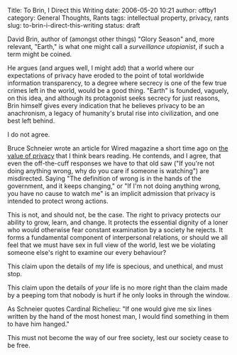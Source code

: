 Title: To Brin, I Direct this Writing
date: 2006-05-20 10:21
author: offby1
category: General Thoughts, Rants
tags: intellectual property, privacy, rants
slug: to-brin-i-direct-this-writing
status: draft

David Brin, author of (amongst other things) "Glory Season" and, more relevant, "Earth," is what one might call a *surveillance utopianist*, if such a term might be coined.

He argues (and argues well, I might add) that a world where our expectations of privacy have eroded to the point of total worldwide information transparency, to a degree where secrecy is one of the few true crimes left in the world, would be a good thing. "Earth" is founded, vaguely, on this idea, and although its protagonist seeks secrecy for just reasons, Brin himself gives every indication that he believes privacy to be an anachronism, a legacy of humanity's brutal rise into civilization, and one best left behind.

I do not agree.

Bruce Schneier wrote an article for Wired magazine a short time ago on [the value of privacy](http://www.wired.com/news/columns/1,70886-0.html) that I think bears reading. He contends, and I agree, that even the off-the-cuff responses we have to that old saw ("If you're not doing anything wrong, why do you care if someone is watching") are misdirected. Saying "The definition of wrong is in the hands of the government, and it keeps changing," or "If I'm not doing anything wrong, you have no cause to watch me" is an implicit admission that privacy is intended to protect wrong actions.

This is not, and should not, be the case. The right to privacy protects our ability to grow, learn, and change. It protects the essential dignity of a loner who would otherwise fear constant examination by a society he rejects. It forms a fundamental component of interpersonal relations, or should we all feel that we must have sex in full view of the world, lest we be violating someone else's right to examine our every behaviour?

This claim upon the details of my life is specious, and unethical, and must stop.

This claim upon the details of *your* life is no more right than the claim made by a peeping tom that nobody is hurt if he only looks in through the window.

As Schneier quotes Cardinal Richelieu: "If one would give me six lines written by the hand of the most honest man, I would find something in them to have him hanged."

This must not become the way of our free society, lest our society cease to be free.
